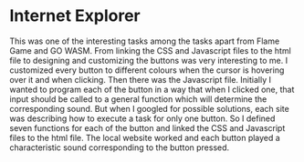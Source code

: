 # Internet Explorer
This was one of the interesting tasks among the tasks apart from Flame Game and GO WASM. From linking the CSS and Javascript files to the html file to designing and customizing the buttons was very interesting to me. I customized every button to different colours when the cursor is hovering over it and when clicking. Then there was the Javascript file. Initially I wanted to program each of the button in a way that when I clicked one, that input should be called to a general function which will determine the corresponding sound. But when I googled for possible solutions, each site was describing how to execute a task for only one button. So I defined seven functions for each of the button and linked the CSS and Javascript files to the html file. The local website worked and each button played a characteristic sound corresponding to the button pressed.
